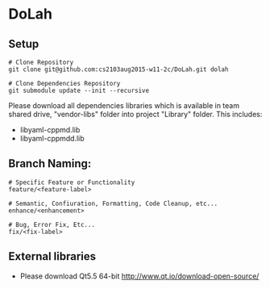 # DoLah

## Setup

    # Clone Repository
    git clone git@github.com:cs2103aug2015-w11-2c/DoLah.git dolah

    # Clone Dependencies Repository
    git submodule update --init --recursive

Please download all dependencies libraries which is available 
in team shared drive, "vendor-libs" folder into project "Library" folder.
This includes:
- libyaml-cppmd.lib
- libyaml-cppmdd.lib


## Branch Naming:

    # Specific Feature or Functionality
    feature/<feature-label>
    
    # Semantic, Confiuration, Formatting, Code Cleanup, etc...
    enhance/<enhancement>
    
    # Bug, Error Fix, Etc...
    fix/<fix-label>
    
## External libraries

- Please download Qt5.5 64-bit http://www.qt.io/download-open-source/

